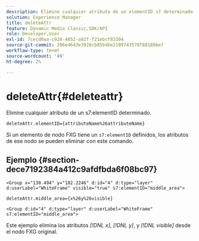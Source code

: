```yaml
---
description: Elimine cualquier atributo de un elementID s7 determinado.
solution: Experience Manager
title: deleteAttr
feature: Dynamic Media Classic,SDK/API
role: Developer,User
exl-id: 7cecd0aa-c928-4652-a92f-f21ebcf83304
source-git-commit: 206e4643e3926cb85b4be2189743578f88180be7
workflow-type: tm+mt
source-wordcount: '49'
ht-degree: 2%

---
```


# deleteAttr{#deleteattr}

Elimine cualquier atributo de un s7:elementID determinado.

`deleteAttr.elementID={attributeName%26attributeName}`

Si un elemento de nodo FXG tiene un `s7:elementID` definidos, los atributos de ese nodo se pueden eliminar con este comando.

## Ejemplo {#section-dece7192384a412c9afdfbda6f08bc97}

`<Group x="130.494" y="102.2246" d:id="4" d:type="layer" d:userLabel="WhiteFrame" visible="true" s7:elementID="middle_area">`

`deleteAttr.middle_area={x%26y%26visible}`

`<Group d:id="4" d:type="layer" d:userLabel="WhiteFrame" s7:elementID="middle_area">`

Este ejemplo elimina los atributos *[!DNL x]*, *[!DNL y]*, y *[!DNL visible]* desde el nodo FXG original.
